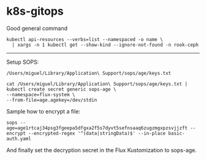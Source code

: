 # k8s-gitops


Good general command

```
kubectl api-resources --verbs=list --namespaced -o name \
  | xargs -n 1 kubectl get --show-kind --ignore-not-found -n rook-ceph
```

---

Setup SOPS:

```
/Users/miguel/Library/Application\ Support/sops/age/keys.txt

cat /Users/miguel/Library/Application\ Support/sops/age/keys.txt |
kubectl create secret generic sops-age \
--namespace=flux-system \
--from-file=age.agekey=/dev/stdin
```

Sample how to encrypt a file:
```
sops --age=age1rtcaj34psg3fgeepa5dfgxa2f5s7dyvt5sefnsaaq6zugzmgxpzsvjjzft --encrypt --encrypted-regex '^(data|stringData)$' --in-place basic-auth.yaml
```

And finally set the decryption secret in the Flux Kustomization to sops-age.